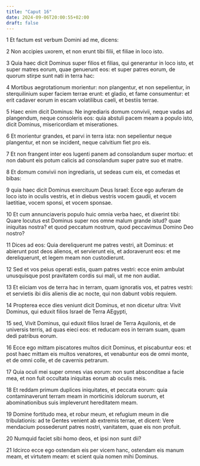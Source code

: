 ```yaml
---
title: "Caput 16"
date: 2024-09-06T20:00:55+02:00
draft: false
---
```



1 Et factum est verbum Domini ad me, dicens:

2 Non accipies uxorem, et non erunt tibi filii, et filiae in loco isto.

3 Quia haec dicit Dominus super filios et filias, qui generantur in loco isto, et super matres eorum, quae genuerunt eos: et super patres eorum, de quorum stirpe sunt nati in terra hac:

4 Mortibus aegrotationum morientur: non plangentur, et non sepelientur, in sterquilinium super faciem terrae erunt: et gladio, et fame consumentur: et erit cadaver eorum in escam volatilibus caeli, et bestiis terrae.

5 Haec enim dicit Dominus: Ne ingrediaris domum convivii, neque vadas ad plangendum, neque consoleris eos: quia abstuli pacem meam a populo isto, dicit Dominus, misericordiam et miserationes.

6 Et morientur grandes, et parvi in terra ista: non sepelientur neque plangentur, et non se incident, neque calvitium fiet pro eis.

7 Et non frangent inter eos lugenti panem ad consolandum super mortuo: et non dabunt eis potum calicis ad consolandum super patre suo et matre.

8 Et domum convivii non ingrediaris, ut sedeas cum eis, et comedas et bibas:

9 quia haec dicit Dominus exercituum Deus Israel: Ecce ego auferam de loco isto in oculis vestris, et in diebus vestris vocem gaudii, et vocem laetitiae, vocem sponsi, et vocem sponsae.

10 Et cum annunciaveris populo huic omnia verba haec, et dixerint tibi: Quare locutus est Dominus super nos omne malum grande istud? quae iniquitas nostra? et quod peccatum nostrum, quod peccavimus Domino Deo nostro?

11 Dices ad eos: Quia dereliquerunt me patres vestri, ait Dominus: et abierunt post deos alienos, et servierunt eis, et adoraverunt eos: et me dereliquerunt, et legem meam non custodierunt.

12 Sed et vos peius operati estis, quam patres vestri: ecce enim ambulat unusquisque post pravitatem cordis sui mali, ut me non audiat.

13 Et eiiciam vos de terra hac in terram, quam ignoratis vos, et patres vestri: et servietis ibi diis alienis die ac nocte, qui non dabunt vobis requiem.

14 Propterea ecce dies veniunt dicit Dominus, et non dicetur ultra: Vivit Dominus, qui eduxit filios Israel de Terra AEgypti,

15 sed, Vivit Dominus, qui eduxit filios Israel de Terra Aquilonis, et de universis terris, ad quas eieci eos: et reducam eos in terram suam, quam dedi patribus eorum.

16 Ecce ego mittam piscatores multos dicit Dominus, et piscabuntur eos: et post haec mittam eis multos venatores, et venabuntur eos de omni monte, et de omni colle, et de cavernis petrarum.

17 Quia oculi mei super omnes vias eorum: non sunt absconditae a facie mea, et non fuit occultata iniquitas eorum ab oculis meis.

18 Et reddam primum duplices iniquitates, et peccata eorum: quia contaminaverunt terram meam in morticinis idolorum suorum, et abominationibus suis impleverunt hereditatem meam.

19 Domine fortitudo mea, et robur meum, et refugium meum in die tribulationis: ad te Gentes venient ab extremis terrae, et dicent: Vere mendacium possederunt patres nostri, vanitatem, quae eis non profuit.

20 Numquid faciet sibi homo deos, et ipsi non sunt dii?

21 Idcirco ecce ego ostendam eis per vicem hanc, ostendam eis manum meam, et virtutem meam: et scient quia nomen mihi Dominus.

